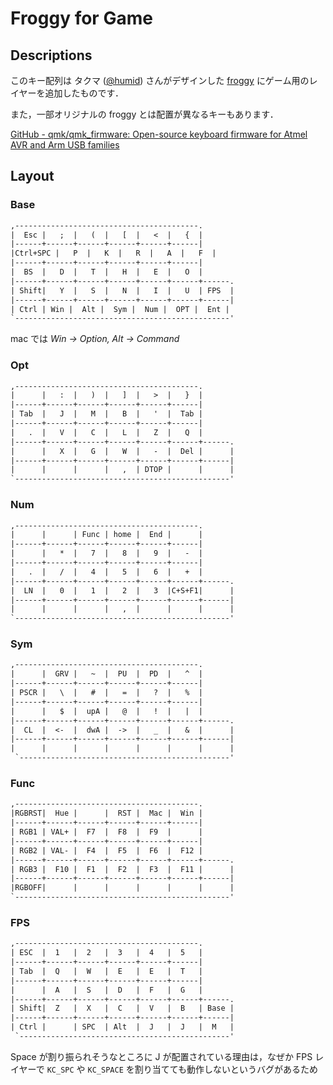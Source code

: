 # Froggy for Game

## Descriptions

このキー配列は タクマ ([@humid](https://twitter.com/humid)) さんがデザインした [froggy](https://hum-id.jp/blog/gadget/597) にゲーム用のレイヤーを追加したものです．

また，一部オリジナルの froggy とは配置が異なるキーもあります．

[GitHub - qmk/qmk_firmware: Open-source keyboard firmware for Atmel AVR and Arm USB families](https://github.com/qmk/qmk_firmware)

## Layout

### Base

```txt
,-----------------------------------------.
|  Esc |   ;  |   (  |   [  |   <  |   {  |
|------+------+------+------+------+------|
|Ctrl+SPC |   P  |   K  |   R  |   A  |   F  |
|------+------+------+------+------+------|
|  BS  |   D  |   T  |   H  |   E  |   O  |
|------+------+------+------+------+------+------.
| Shift|   Y  |   S  |   N  |   I  |   U  | FPS  |
|------+------+------+------+------+------+------|
| Ctrl | Win |  Alt |  Sym |  Num |  OPT |  Ent |
`------------------------------------------------'
```

mac では *Win → Option, Alt → Command*

### Opt

```txt
,-----------------------------------------.
|      |   :  |   )  |   ]  |   >  |   }  |
|------+------+------+------+------+------|
| Tab  |   J  |   M  |   B  |   '  |  Tab |
|------+------+------+------+------+------|
|   .  |   V  |   C  |   L  |   Z  |   Q  |
|------+------+------+------+------+------+------.
|      |   X  |   G  |   W  |   -  |  Del |      |
|------+------+------+------+------+------+------|
|      |      |      |   ,  | DTOP |      |      |
`------------------------------------------------'
```

### Num

```txt
,-----------------------------------------.
|      |      | Func | home |  End |      |
|------+------+------+------+------+------|
|      |   *  |   7  |   8  |   9  |   -  |
|------+------+------+------+------+------|
|   .  |   /  |   4  |   5  |   6  |   +  |
|------+------+------+------+------+------+------.
|  LN  |   0  |   1  |   2  |   3  |C+S+F1|      |
|------+------+------+------+------+------+------|
|      |      |      |   ,  |      |      |      |
`------------------------------------------------'
```

### Sym

```txt
,-----------------------------------------.
|      |  GRV |   ~  |  PU  |  PD  |   ^  |
|------+------+------+------+------+------|
| PSCR |   \  |   #  |   =  |   ?  |   %  |
|------+------+------+------+------+------|
|      |   $  |  upA |   @  |   !  |   |  |
|------+------+------+------+------+------+------.
|  CL  |  <-  |  dwA |  ->  |   _  |   &  |      |
|------+------+------+------+------+------+------|
|      |      |      |      |      |      |      |
 `-----------------------------------------------'
```

### Func

```txt
,-----------------------------------------.
|RGBRST|  Hue |      |  RST |  Mac |  Win |
|------+------+------+------+------+------|
| RGB1 | VAL+ |  F7  |  F8  |  F9  |      |
|------+------+------+------+------+------|
| RGB2 | VAL- |  F4  |  F5  |  F6  |  F12 |
|------+------+------+------+------+------+------.
| RGB3 |  F10 |  F1  |  F2  |  F3  |  F11 |      |
|------+------+------+------+------+------+------|
|RGBOFF|      |      |      |      |      |      |
`------------------------------------------------'
```

### FPS

```txt
,-----------------------------------------.
| ESC  |  1   |  2   |  3   |  4   |  5   |
|------+------+------+------+------+------|
| Tab  |  Q   |  W   |  E   |  E   |  T   |
|------+------+------+------+------+------|
|      |  A   |  S   |  D   |  F   |  G   |
|------+------+------+------+------+------+------.
| Shift|  Z   |  X   |  C   |  V   |  B   | Base |
|------+------+------+------+------+------+------|
| Ctrl |      | SPC  | Alt  |  J   |  J   |  M   |
 `-----------------------------------------------'
```

Space が割り振られそうなところに J が配置されている理由は，なぜか FPS レイヤーで `KC_SPC` や `KC_SPACE` を割り当てても動作しないというバグがあるため
